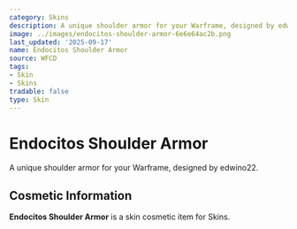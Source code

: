 ```yaml
---
category: Skins
description: A unique shoulder armor for your Warframe, designed by edwino22.
image: ../images/endocitos-shoulder-armor-6e6e64ac2b.png
last_updated: '2025-09-17'
name: Endocitos Shoulder Armor
source: WFCD
tags:
- Skin
- Skins
tradable: false
type: Skin
---
```


# Endocitos Shoulder Armor

A unique shoulder armor for your Warframe, designed by edwino22.

## Cosmetic Information

**Endocitos Shoulder Armor** is a skin cosmetic item for Skins.

